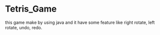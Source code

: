 # Tetris_Game
this game make by using java and it have some feature like right rotate, left rotate, undo, redo. 
